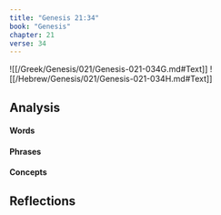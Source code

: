 ```yaml
---
title: "Genesis 21:34"
book: "Genesis"
chapter: 21
verse: 34
---
```

![[/Greek/Genesis/021/Genesis-021-034G.md#Text]]
![[/Hebrew/Genesis/021/Genesis-021-034H.md#Text]]

## Analysis

#### Words

#### Phrases

#### Concepts

## Reflections
